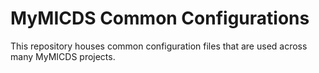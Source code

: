 # MyMICDS Common Configurations
This repository houses common configuration files that are used across many MyMICDS projects.
